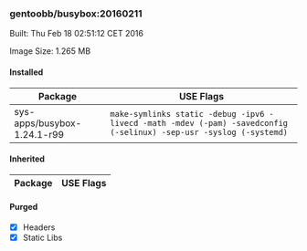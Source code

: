 ### gentoobb/busybox:20160211
Built: Thu Feb 18 02:51:12 CET 2016

Image Size: 1.265 MB
#### Installed
Package | USE Flags
--------|----------
sys-apps/busybox-1.24.1-r99 | `make-symlinks static -debug -ipv6 -livecd -math -mdev (-pam) -savedconfig (-selinux) -sep-usr -syslog (-systemd)`
#### Inherited
Package | USE Flags
--------|----------
#### Purged
- [x] Headers
- [x] Static Libs

